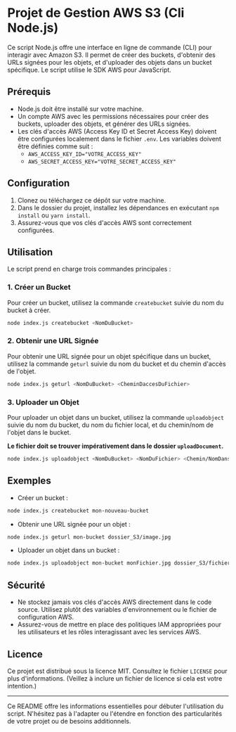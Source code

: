 # Projet de Gestion AWS S3 (Cli Node.js)

Ce script Node.js offre une interface en ligne de commande (CLI) pour interagir avec Amazon S3. Il permet de créer des buckets, d'obtenir des URLs signées pour les objets, et d'uploader des objets dans un bucket spécifique. Le script utilise le SDK AWS pour JavaScript.

## Prérequis

- Node.js doit être installé sur votre machine.
- Un compte AWS avec les permissions nécessaires pour créer des buckets, uploader des objets, et générer des URLs signées.
- Les clés d'accès AWS (Access Key ID et Secret Access Key) doivent être configurées localement dans le fichier `.env`. Les variables doivent être définies comme suit :
  - `AWS_ACCESS_KEY_ID="VOTRE_ACCESS_KEY"`
  - `AWS_SECRET_ACCESS_KEY="VOTRE_SECRET_ACCESS_KEY"`

## Configuration

1. Clonez ou téléchargez ce dépôt sur votre machine.
2. Dans le dossier du projet, installez les dépendances en exécutant `npm install` ou `yarn install`.
3. Assurez-vous que vos clés d'accès AWS sont correctement configurées.

## Utilisation

Le script prend en charge trois commandes principales :

### 1. Créer un Bucket

Pour créer un bucket, utilisez la commande `createbucket` suivie du nom du bucket à créer.

```bash
node index.js createbucket <NomDuBucket>
```

### 2. Obtenir une URL Signée

Pour obtenir une URL signée pour un objet spécifique dans un bucket, utilisez la commande `geturl` suivie du nom du bucket et du chemin d'accès de l'objet.

```bash
node index.js geturl <NomDuBucket> <CheminDaccesDuFichier>
```

### 3. Uploader un Objet

Pour uploader un objet dans un bucket, utilisez la commande `uploadobject` suivie du nom du bucket, du nom du fichier local, et du chemin/nom de l'objet dans le bucket.

**Le fichier doit se trouver impérativement dans le dossier `uploadDocument`.**

```bash
node index.js uploadobject <NomDuBucket> <NomDuFichier> <Chemin/NomDansS3>
```

## Exemples

- Créer un bucket :

```bash
node index.js createbucket mon-nouveau-bucket
```

- Obtenir une URL signée pour un objet :

```bash
node index.js geturl mon-bucket dossier_S3/image.jpg
```

- Uploader un objet dans un bucket :

```bash
node index.js uploadobject mon-bucket monFichier.jpg dossier_S3/fichier.jpg
```

## Sécurité

- Ne stockez jamais vos clés d'accès AWS directement dans le code source. Utilisez plutôt des variables d'environnement ou le fichier de configuration AWS.
- Assurez-vous de mettre en place des politiques IAM appropriées pour les utilisateurs et les rôles interagissant avec les services AWS.

## Licence

Ce projet est distribué sous la licence MIT. Consultez le fichier `LICENSE` pour plus d'informations. (Veillez à inclure un fichier de licence si cela est votre intention.)

---

Ce README offre les informations essentielles pour débuter l'utilisation du script. N'hésitez pas à l'adapter ou l'étendre en fonction des particularités de votre projet ou de besoins additionnels.
